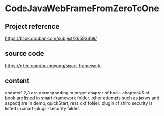 # CodeJavaWebFrameFromZeroToOne

## Project reference
https://book.douban.com/subject/26593466/

## source code
https://gitee.com/huangyong/smart-framework

## content
chapter1,2,3 are corresponding to target chapter of book.
chapter4,5 of book are listed in smart-framework folder.
other attempts such as jaxws and aspectj are in demo, quickStart, rest_cxf folder.
plugin of shiro security is listed in smart-plugin-security folder.
